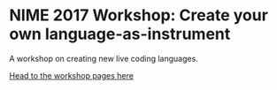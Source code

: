 # NIME 2017 Workshop: Create your own language-as-instrument

A workshop on creating new live coding languages.

[Head to the workshop pages here](https://worldmaking.github.io/workshop_nime_2017/)

